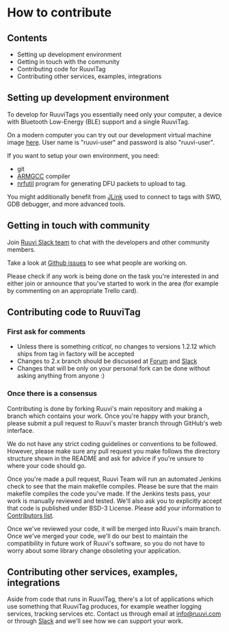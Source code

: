 # How to contribute

## Contents
- Setting up development environment
- Getting in touch with the community
- Contributing code for RuuviTag
- Contributing other services, examples, integrations

## Setting up development environment
To develop for RuuviTags you essentially need only your computer, a device with Bluetooth Low-Energy (BLE) support 
and a single RuuviTag.

On a modern computer you can try out our development virtual machine image [here](http://46.101.140.152/RuuviBuilder_public_01.ova).
User name is "ruuvi-user" and password is also "ruuvi-user".

If you want to setup your own environment, you need:

- git
- [ARMGCC](https://launchpad.net/gcc-arm-embedded) compiler
- [nrfutil](https://github.com/NordicSemiconductor/pc-nrfutil) program for generating DFU packets to upload to tag. 

You might additionally benefit from [JLink](https://www.segger.com/jlink-debug-probes.html) used to 
connect to tags with SWD, GDB debugger, and more advanced tools.

## Getting in touch with community
Join [Ruuvi Slack team](http://slack.ruuvi.com) to chat with the developers and other community members.

Take a look at [Github issues](https://github.com/ruuvi/ruuvitag_fw/issues) to see what people are working on.

Please check if any work is being done on the task you're interested in and either join or announce that you've started to work in the area
(for example by commenting on an appropriate Trello card).

## Contributing code to RuuviTag
### First ask for comments
  - Unless there is something *critical*, no changes to versions 1.2.12 which ships from tag in factory will be accepted
  - Changes to 2.x branch should be discussed at [Forum](https://f.ruuvi.com) and [Slack](http://ruuvi.slack.com)
  - Changes that will be only on your personal fork can be done without asking anything from anyone :)

### Once there is a consensus
Contributing is done by forking Ruuvi's main repository and making a branch which contains your work.
Once you're happy with your branch, please submit a pull request to Ruuvi's master branch through GitHub's web interface.

We do not have any strict coding guidelines or conventions to be followed.
However, please make sure any pull request you make follows the directory structure shown in the README
and ask for advice if you're unsure to where your code should go.

Once you're made a pull request, Ruuvi Team will run an automated Jenkins check to see that the main makefile compiles.
Please be sure that the main makefile compiles the code you've made.
If the Jenkins tests pass, your work is manually reviewed and tested.
We'll also ask you to explicitly accept that code is published under BSD-3 License. 
Please add your information to [Contributors list](<licenses/Ruuvi_licenses.md>).

Once we've reviewed your code, it will be merged into Ruuvi's main branch.
Once we've merged your code, we'll do our best to maintain the compatibility in future work of Ruuvi's software,
so you do not have to worry about some library change obsoleting your application.

## Contributing other services, examples, integrations
Aside from code that runs in RuuviTag, there's a lot of applications which use something that RuuviTag produces, for example weather logging services, tracking services etc.
Contact us through email at [info@ruuvi.com](mailto:info@ruuvi.com) or through [Slack](https://ruuvi.slack.com) and we'll see how we can support your work.
